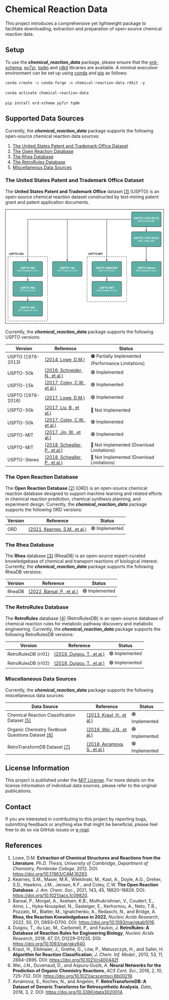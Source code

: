 # Chemical Reaction Data
This project introduces a comprehensive yet lightweight package to facilitate downloading, extraction and preparation
of open-source chemical reaction data.


## Setup
To use the ***chemical_reaction_data*** package, please ensure that the
[ord-schema](https://github.com/open-reaction-database/ord-schema), [py7zr](https://github.com/miurahr/py7zr),
[tqdm](https://github.com/tqdm/tqdm) and [rdkit](https://github.com/rdkit/rdkit) libraries are available. A minimal
execution environment can be set up using [conda](https://docs.conda.io/en/latest/) and
[pip](https://pip.pypa.io/en/stable/) as follows:

```shell
conda create -c conda-forge -n chemical-reaction-data rdkit -y

conda activate chemical-reaction-data

pip install ord-schema py7zr tqdm
```


## Supported Data Sources
Currently, the ***chemical_reaction_data*** package supports the following open-source chemical reaction data sources:

1. [The United States Patent and Trademark Office Dataset](#the-united-states-patent-and-trademark-office-dataset)
2. [The Open Reaction Database](#the-open-reaction-database)
3. [The Rhea Database](#the-rhea-database)
4. [The RetroRules Database](#the-retrorules-database)
5. [Miscellaneous Data Sources](#miscellaneous-data-sources)


### The United States Patent and Trademark Office Dataset
The **United States Patent and Trademark Office** dataset [[1]](#References) (USPTO) is an open-source chemical
reaction dataset constructed by text-mining patent grant and patent application documents.

![uspto_dataset_versions.png](resources/uspto_dataset_versions.png)

Currently, the ***chemical_reaction_data*** package supports the following USPTO versions:

| Version           | Reference                                                                 | Status                                                          |
|-------------------|---------------------------------------------------------------------------|-----------------------------------------------------------------|
| USPTO (1976-2013) | [(2014, Lowe, D.M.)](https://doi.org/10.6084/m9.figshare.12084729.v1)     | :orange_circle: Partially Implemented (Performance Limitations) |
| USPTO-50k         | [(2016, Schneider, N., et al.)](https://doi.org/10.1021/acs.jcim.6b00564) | :green_circle: Implemented                                      |
| USPTO-15k         | [(2017, Coley, C.W., et al.)](https://doi.org/10.1021/acscentsci.7b00064) | :green_circle: Implemented                                      |
| USPTO (1976-2016) | [(2017, Lowe, D.M.)](https://doi.org/10.6084/m9.figshare.5104873.v1)      | :green_circle: Implemented                                      |
| USPTO-50k         | [(2017, Liu, B., et al.)](https://doi.org/10.1021/acscentsci.7b00303)     | :red_circle: Not Implemented                                    |
| USPTO-50k         | [(2017, Coley, C.W., et al.)](https://doi.org/10.1021/acscentsci.7b00355) | :green_circle: Implemented                                      |
| USPTO-MIT         | [(2017, Jin, W., et al.)](https://doi.org/10.48550/arXiv.1709.04555)      | :green_circle: Implemented                                      |
| USPTO-MIT         | [(2018, Schwaller, P., et al.)](https://doi.org/10.1039/C8SC02339E)       | :red_circle: Not Implemented (Download Limitations)             |
| USPTO-Stereo      | [(2018, Schwaller, P., et al.)](https://doi.org/10.1039/C8SC02339E)       | :red_circle: Not Implemented (Download Limitations)             |


### The Open Reaction Database
The **Open Reaction Database** [[2]](#References) (ORD) is an open-source chemical reaction database designed to
support machine learning and related efforts in chemical reaction prediction, chemical synthesis planning, and
experiment design. Currently, the ***chemical_reaction_data*** package supports the following ORD versions:

| Version | Reference                                                             | Status                     |
|---------|-----------------------------------------------------------------------|----------------------------|
| ORD     | [(2021, Kearnes, S.M., et al.)](https://doi.org/10.1021/jacs.1c09820) | :green_circle: Implemented |


### The Rhea Database
The **Rhea** database [[3]](#References) (RheaDB) is an open-source expert-curated knowledgebase of chemical and
transport reactions of biological interest. Currently, the ***chemical_reaction_data*** package supports the following
RheaDB versions:

| Version | Reference                                                          | Status                     |
|---------|--------------------------------------------------------------------|----------------------------|
| RheaDB  | [(2022, Bansal, P., et al.)](https://doi.org/10.1093/nar/gkab1016) | :green_circle: Implemented |


### The RetroRules Database
The **RetroRules** database [[4]](#References) (RetroRulesDB) is an open-source database of chemical reaction rules
for metabolic pathway discovery and metabolic engineering. Currently, the ***chemical_reaction_data*** package supports
the following RetroRulesDB versions:

| Version             | Reference                                                        | Status                     |
|---------------------|------------------------------------------------------------------|----------------------------|
| RetroRulesDB (rr01) | [(2018, Duigou, T., et al.)](https://doi.org/10.1093/nar/gky940) | :green_circle: Implemented |
| RetroRulesDB (rr02) | [(2018, Duigou, T., et al.)](https://doi.org/10.1093/nar/gky940) | :green_circle: Implemented |


### Miscellaneous Data Sources
Currently, the ***chemical_reaction_data*** package supports the following miscellaneous data sources:

| Data Source                                                     | Reference                                                               | Status                     |
|-----------------------------------------------------------------|-------------------------------------------------------------------------|----------------------------|
| Chemical Reaction Classification Dataset [[5]](#References)     | [(2013, Kraut, H., et al.)](https://doi.org/10.1021/ci400442f)          | :green_circle: Implemented |
| Organic Chemistry Textbook Questions Dataset [[6]](#References) | [(2016, Wei, J.N., et al.)](https://doi.org/10.1021/acscentsci.6b00219) | :green_circle: Implemented |
| RetroTransformDB Dataset [[7]](#References)                     | [(2018, Avramova, S., et al.)](https://doi.org/10.3390/data3020014)     | :green_circle: Implemented |


## License Information
This project is published under the [MIT License](/LICENSE). For more details on the license information of individual
data sources, please refer to the original publications.


## Contact
If you are interested in contributing to this project by reporting bugs, submitting feedback or anything else that
might be beneficial, please feel free to do so via GitHub issues or [e-mail](mailto:hasic@cb.cs.titech.ac.jp).


## References
1. Lowe, D.M. **Extraction of Chemical Structures and Reactions from the Literature**. *Ph.D. Thesis, University of
   Cambridge, Department of Chemistry, Pembroke College*, 2012. DOI: https://doi.org/10.17863/CAM.16293.
2. Kearnes, S.M., Maser, M.R., Wleklinski, M., Kast, A., Doyle, A.G., Dreher, S.D., Hawkins, J.M., Jensen, K.F., and
   Coley, C.W. **The Open Reaction Database**. *J. Am. Chem. Soc.*, 2021, 143, 45, 18820–18826.
   DOI: https://doi.org/10.1021/jacs.1c09820.
3. Bansal, P., Morgat, A., Axelsen, K.B., Muthukrishnan, V., Coudert, E., Aimo, L., Hyka-Nouspikel, N., Gasteiger, E.,
   Kerhornou, A., Neto, T.B., Pozzato, M., Blatter, M., Ignatchenko, A., Redaschi, N., and Bridge, A. **Rhea, the
   Reaction Knowledgebase in 2022**, *Nucleic Acids Research*, 2022, 50, D1, D693–D700.
   DOI: https://doi.org/10.1093/nar/gkab1016.
4. Duigou, T., du Lac, M., Carbonell, P., and Faulon, J. **RetroRules: A Database of Reaction Rules for Engineering
   Biology**, *Nucleic Acids Research*, 2018, 47, D1, D1229–D1235. DOI: https://doi.org/10.1093/nar/gky940.
5. Kraut, H., Eiblmaier, J., Grethe, G., Löw, P., Matuszczyk, H., and Saller, H. **Algorithm for Reaction
   Classification**, *J. Chem. Inf. Model.*, 2013, 53, 11, 2884–2895. DOI: https://doi.org/10.1021/ci400442f.
6. Wei, J.N., Duvenaud, D., and Aspuru-Guzik, A. **Neural Networks for the Prediction of Organic Chemistry 
   Reactions**, *ACS Cent. Sci.*, 2016, 2, 10, 725–732. DOI: https://doi.org/10.1021/acscentsci.6b00219.
7. Avramova, S., Kochev, N., and Angelov, P. **RetroTransformDB: A Dataset of Generic Transforms for Retrosynthetic 
   Analysis**, *Data*, 2018, 3, 2. DOI: https://doi.org/10.3390/data3020014.
